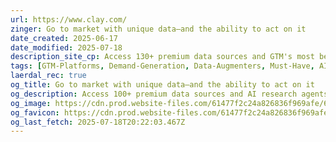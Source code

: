 ```yaml
---
url: https://www.clay.com/
zinger: Go to market with unique data—and the ability to act on it
date_created: 2025-06-17
date_modified: 2025-07-18
description_site_cp: Access 130+ premium data sources and GTM's most beloved AI research agent. Then automate growth workflows to turn insights into revenue.
tags: [GTM-Platforms, Demand-Generation, Data-Augmenters, Must-Have, AI-Toolkit, Enterprise-AI]
laerdal_rec: true
og_title: Go to market with unique data—and the ability to act on it
og_description: Access 100+ premium data sources and AI research agents in one platform, then automate growth workflows to turn insights into revenue.
og_image: https://cdn.prod.website-files.com/61477f2c24a826836f969afe/679055f7a33c0a4e37ff1fd4_og-image-homepage.jpg
og_favicon: https://cdn.prod.website-files.com/61477f2c24a826836f969afe/67857ff7562788f8b3a04b72_Clay_Favicon_32x32.png
og_last_fetch: 2025-07-18T20:22:03.467Z
---
```

